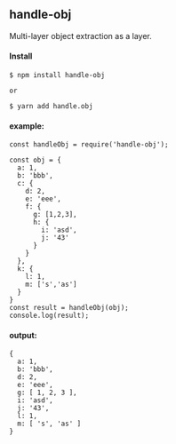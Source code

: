 ## handle-obj

Multi-layer object extraction as a layer.

#### Install

```
$ npm install handle-obj

or

$ yarn add handle.obj
```
#### example:

```
const handleObj = require('handle-obj');

const obj = {
  a: 1,
  b: 'bbb',
  c: {
    d: 2,
    e: 'eee',
    f: {
      g: [1,2,3],
      h: {
        i: 'asd',
        j: '43'
      }
    }
  },
  k: {
    l: 1,
    m: ['s','as']
  }
}
const result = handleObj(obj);
console.log(result);
```

#### output:

```
{ 
  a: 1,
  b: 'bbb',
  d: 2,
  e: 'eee',
  g: [ 1, 2, 3 ],
  i: 'asd',
  j: '43',
  l: 1,
  m: [ 's', 'as' ] 
}
```
